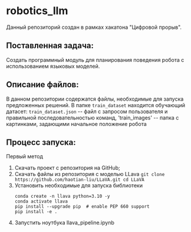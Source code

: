 # robotics_llm

Данный репозиторий создан в рамках хакатона "Цифровой прорыв". 

## Поставленная задача:
Создать программный модуль для планирования поведения робота с использованием языковых моделей. 

## Описание файлов:
В данном репозитории содержатся файлы, необходимые для запуска предложенных решений. В папке `train_dataset` находится обучающий датасет: `train_dataset.json` -- файл с запросом пользователя и правильной последовательностью команд, 'train_images' -- папка с картинками, задающими начальное положение робота 

## Процесс запуска:
Первый метод
1. Скачать проект с репозитория на GitHub;
2. Скачать файлы из репозитория с моделью LLava
        ```
        git clone https://github.com/haotian-liu/LLaVA.git
        cd LLaVA
        ```
4. Установить необходимые для запуска библиотеки
   ```
   conda create -n llava python=3.10 -y
   conda activate llava
   pip install --upgrade pip  # enable PEP 660 support
   pip install -e .
   ```
5. Запустить ноутбука llava_pipeline.ipynb 
